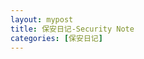 ```yaml
---
layout: mypost
title: 保安日记-Security Note
categories: [保安日记]
---
```


<script type="text/javascript"src="https://api.ixiaowai.cn/tgrj/index.php/?code=js"></script＞<div id="xiaowai"><script＞xiaowai()</script＞</div>
